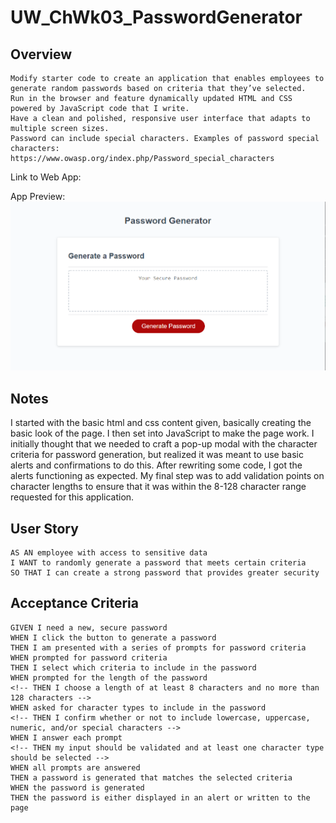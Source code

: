 # UW_ChWk03_PasswordGenerator
## Overview
```
Modify starter code to create an application that enables employees to generate random passwords based on criteria that they’ve selected. 
Run in the browser and feature dynamically updated HTML and CSS powered by JavaScript code that I write. 
Have a clean and polished, responsive user interface that adapts to multiple screen sizes.
Password can include special characters. Examples of password special characters: https://www.owasp.org/index.php/Password_special_characters

```
Link to Web App: <!-- REPLACE W/LINK -->

App Preview:
![My Password Generator Screenshot](./Assets/MyPasswordGeneratorScreenShot.png "My Password Generator Screenshot")

## Notes

I started with the basic html and css content given, basically creating the basic look of the page. I then set into JavaScript to make the page work. I initially thought that we needed to craft a pop-up modal with the character criteria for password generation, but realized it was meant to use basic alerts and confirmations to do this. After rewriting some code, I got the alerts functioning as expected. My final step was to add validation points on character lengths to ensure that it was within the 8-128 character range requested for this application.

## User Story

```
AS AN employee with access to sensitive data
I WANT to randomly generate a password that meets certain criteria
SO THAT I can create a strong password that provides greater security
```

## Acceptance Criteria

```
GIVEN I need a new, secure password
WHEN I click the button to generate a password
THEN I am presented with a series of prompts for password criteria
WHEN prompted for password criteria
THEN I select which criteria to include in the password
WHEN prompted for the length of the password
<!-- THEN I choose a length of at least 8 characters and no more than 128 characters -->
WHEN asked for character types to include in the password
<!-- THEN I confirm whether or not to include lowercase, uppercase, numeric, and/or special characters -->
WHEN I answer each prompt
<!-- THEN my input should be validated and at least one character type should be selected -->
WHEN all prompts are answered
THEN a password is generated that matches the selected criteria
WHEN the password is generated
THEN the password is either displayed in an alert or written to the page
```



<!-- # 03 JavaScript: Password Generator

## Your Task

This week's Challenge requires you to modify starter code to create an application that enables employees to generate random passwords based on criteria that they’ve selected. This app will run in the browser and will feature dynamically updated HTML and CSS powered by JavaScript code that you write. It will have a clean and polished, responsive user interface that adapts to multiple screen sizes.

The password can include special characters. If you’re unfamiliar with these, see this [list of password special characters](https://www.owasp.org/index.php/Password_special_characters) from the OWASP Foundation.

## User Story

```
AS AN employee with access to sensitive data
I WANT to randomly generate a password that meets certain criteria
SO THAT I can create a strong password that provides greater security
```

## Acceptance Criteria

```
GIVEN I need a new, secure password
WHEN I click the button to generate a password
THEN I am presented with a series of prompts for password criteria
WHEN prompted for password criteria
THEN I select which criteria to include in the password
WHEN prompted for the length of the password
THEN I choose a length of at least 8 characters and no more than 128 characters
WHEN asked for character types to include in the password
THEN I confirm whether or not to include lowercase, uppercase, numeric, and/or special characters
WHEN I answer each prompt
THEN my input should be validated and at least one character type should be selected
WHEN all prompts are answered
THEN a password is generated that matches the selected criteria
WHEN the password is generated
THEN the password is either displayed in an alert or written to the page
```

## Mock-Up

The following image shows the web application's appearance and functionality:

![The Password Generator application displays a red button to "Generate Password".](./Assets/03-javascript-homework-demo.png)

## Grading Requirements

> **Note**: If a Challenge assignment submission is marked as “0”, it is considered incomplete and will not count towards your graduation requirements. Examples of incomplete submissions include the following:
>
> * A repository that has no code
>
> * A repository that includes a unique name but nothing else
>
> * A repository that includes only a README file but nothing else
>
> * A repository that only includes starter code

This Challenge is graded based on the following criteria: 

### Technical Acceptance Criteria: 40%

* Satisfies all of the preceding acceptance criteria.

### Deployment: 32%

* Application deployed at live URL.

* Application loads with no errors.

* Application GitHub URL submitted.

* GitHub repository that contains application code.

### Application Quality: 15%

* Application user experience is intuitive and easy to navigate.

* Application user interface style is clean and polished.

* Application resembles the mock-up functionality provided in the Challenge instructions.

### Repository Quality: 13%

* Repository has a unique name.

* Repository follows best practices for file structure and naming conventions.

* Repository follows best practices for class/id naming conventions, indentation, quality comments, etc.

* Repository contains multiple descriptive commit messages.

* Repository contains quality readme file with description, screenshot, and link to deployed application.

## Review

You are required to submit the following for review:

* The URL of the deployed application.

* The URL of the GitHub repository, with a unique name and a readme describing the project.

- - -
© 2022 Trilogy Education Services, LLC, a 2U, Inc. brand. Confidential and Proprietary. All Rights Reserved.  -->
